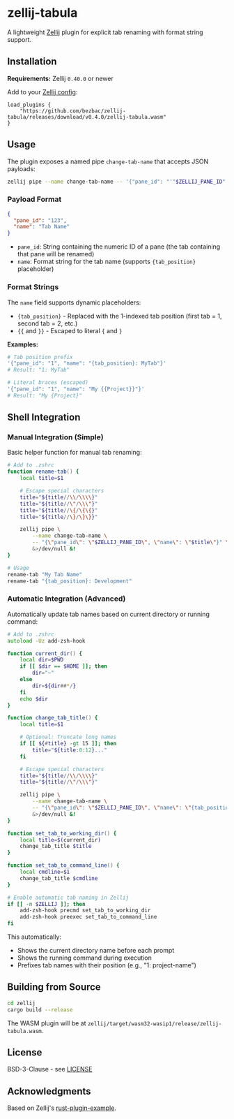 # zellij-tabula

A lightweight [Zellij](https://zellij.dev) plugin for explicit tab renaming with format string support.

## Installation

**Requirements:** Zellij `0.40.0` or newer

Add to your [Zellij config](https://zellij.dev/documentation/configuration.html):

```kdl
load_plugins {
    "https://github.com/bezbac/zellij-tabula/releases/download/v0.4.0/zellij-tabula.wasm"
}
```

## Usage

The plugin exposes a named pipe `change-tab-name` that accepts JSON payloads:

```bash
zellij pipe --name change-tab-name -- '{"pane_id": "'"$ZELLIJ_PANE_ID"'", "name": "My Tab"}'
```

### Payload Format

```json
{
  "pane_id": "123",
  "name": "Tab Name"
}
```

- `pane_id`: String containing the numeric ID of a pane (the tab containing that pane will be renamed)
- `name`: Format string for the tab name (supports `{tab_position}` placeholder)

### Format Strings

The `name` field supports dynamic placeholders:

- `{tab_position}` - Replaced with the 1-indexed tab position (first tab = 1, second tab = 2, etc.)
- `{{` and `}}` - Escaped to literal `{` and `}`

**Examples:**

```bash
# Tab position prefix
'{"pane_id": "1", "name": "{tab_position}: MyTab"}'
# Result: "1: MyTab"

# Literal braces (escaped)
'{"pane_id": "1", "name": "My {{Project}}"}'
# Result: "My {Project}"
```

## Shell Integration

### Manual Integration (Simple)

Basic helper function for manual tab renaming:

```zsh
# Add to .zshrc
function rename-tab() {
    local title=$1

    # Escape special characters
    title="${title//\\/\\\\}"
    title="${title//\"/\\\"}"
    title="${title//\{/\{\{}"
    title="${title//\}/\}\}}"

    zellij pipe \
        --name change-tab-name \
        -- "{\"pane_id\": \"$ZELLIJ_PANE_ID\", \"name\": \"$title\"}" \
        &>/dev/null &!
}

# Usage
rename-tab "My Tab Name"
rename-tab "{tab_position}: Development"
```

### Automatic Integration (Advanced)

Automatically update tab names based on current directory or running command:

```zsh
# Add to .zshrc
autoload -Uz add-zsh-hook

function current_dir() {
    local dir=$PWD
    if [[ $dir == $HOME ]]; then
        dir="~"
    else
        dir=${dir##*/}
    fi
    echo $dir
}

function change_tab_title() {
    local title=$1

    # Optional: Truncate long names
    if [[ ${#title} -gt 15 ]]; then
        title="${title:0:12}..."
    fi

    # Escape special characters
    title="${title//\\/\\\\}"
    title="${title//\"/\\\"}"

    zellij pipe \
        --name change-tab-name \
        -- "{\"pane_id\": \"$ZELLIJ_PANE_ID\", \"name\": \"{tab_position}: $title\"}" \
        &>/dev/null &!
}

function set_tab_to_working_dir() {
    local title=$(current_dir)
    change_tab_title $title
}

function set_tab_to_command_line() {
    local cmdline=$1
    change_tab_title $cmdline
}

# Enable automatic tab naming in Zellij
if [[ -n $ZELLIJ ]]; then
    add-zsh-hook precmd set_tab_to_working_dir
    add-zsh-hook preexec set_tab_to_command_line
fi
```

This automatically:
- Shows the current directory name before each prompt
- Shows the running command during execution
- Prefixes tab names with their position (e.g., "1: project-name")

## Building from Source

```bash
cd zellij
cargo build --release
```

The WASM plugin will be at `zellij/target/wasm32-wasip1/release/zellij-tabula.wasm`.

## License

BSD-3-Clause - see [LICENSE](LICENSE)

## Acknowledgments

Based on Zellij's [rust-plugin-example](https://github.com/zellij-org/rust-plugin-example).
